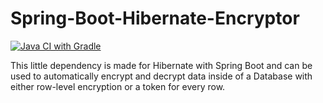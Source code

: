 # Spring-Boot-Hibernate-Encryptor
[![Java CI with Gradle](https://github.com/jonathanbss/Spring-Boot-Hibernate-Encryptor/actions/workflows/gradle.yml/badge.svg?branch=main)](https://github.com/jonathanbss/Spring-Boot-Hibernate-Encryptor/actions/workflows/gradle.yml)

This little dependency is made for Hibernate with Spring Boot and can be used to automatically encrypt and decrypt data inside of a Database with either row-level encryption or a token for every row.
